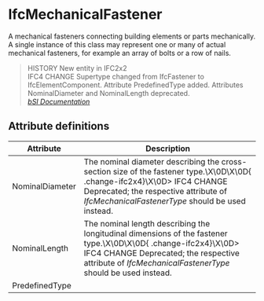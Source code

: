 IfcMechanicalFastener
=====================
A mechanical fasteners connecting building elements or parts mechanically. A
single instance of this class may represent one or many of actual mechanical
fasteners, for example an array of bolts or a row of nails.  
> HISTORY New entity in IFC2x2  
IFC4 CHANGE Supertype changed from IfcFastener to IfcElementComponent.
Attribute PredefinedType added. Attributes NominalDiameter and NominalLength
deprecated.  
[ _bSI
Documentation_](https://standards.buildingsmart.org/IFC/DEV/IFC4_2/FINAL/HTML/schema/ifcsharedcomponentelements/lexical/ifcmechanicalfastener.htm)


Attribute definitions
---------------------
| Attribute       | Description                                                                                                                                                                                                               |
|-----------------|---------------------------------------------------------------------------------------------------------------------------------------------------------------------------------------------------------------------------|
| NominalDiameter | The nominal diameter describing the cross-section size of the fastener type.\X\0D\X\0D{ .change-ifc2x4}\X\0D> IFC4 CHANGE  Deprecated; the respective attribute of _IfcMechanicalFastenerType_ should be used instead.    |
| NominalLength   | The nominal length describing the longitudinal dimensions of the fastener type.\X\0D\X\0D{ .change-ifc2x4}\X\0D> IFC4 CHANGE  Deprecated; the respective attribute of _IfcMechanicalFastenerType_ should be used instead. |
| PredefinedType  |                                                                                                                                                                                                                           |

